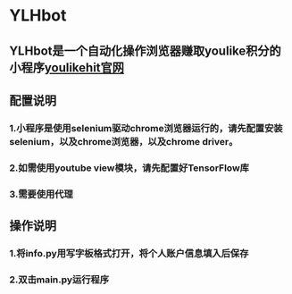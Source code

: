 # YLHbot
## YLHbot是一个自动化操作浏览器赚取youlike积分的小程序[youlikehit官网](https://www.youlikehits.com/stats.php)  
## 配置说明
### 1.小程序是使用selenium驱动chrome浏览器运行的，请先配置安装selenium，以及chrome浏览器，以及chrome driver。  
### 2.如需使用youtube view模块，请先配置好TensorFlow库  
### 3.需要使用代理  
## 操作说明  
### 1.将info.py用写字板格式打开，将个人账户信息填入后保存  
### 2.双击main.py运行程序
